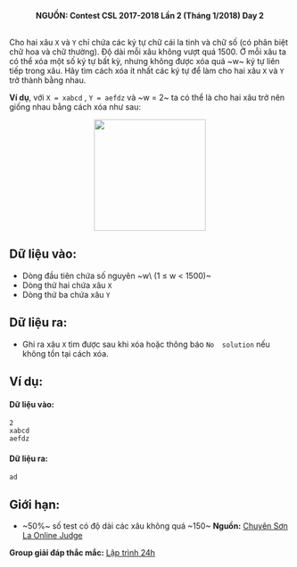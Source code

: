 **<center>NGUỒN: Contest CSL 2017-2018 Lần 2 (Tháng 1/2018) Day 2</center>**
<br>

Cho hai xâu `X` và `Y` chỉ chứa các ký tự chữ cái la tinh và chữ số (có phân biệt chữ hoa và chữ thường). Độ dài mỗi xâu không vượt quá 1500. Ở mỗi xâu ta có thể xóa một số ký tự bất kỳ, nhưng không được xóa quá ~w~ ký tự liên tiếp trong xâu. Hãy tìm cách xóa ít nhất các ký tự để làm cho hai xâu `X` và `Y` trở thành bằng nhau.

**Ví dụ**, với `X = xabcd` , `Y = aefdz` và ~w = 2~ ta có thể là cho hai xâu trở nên giống nhau bằng cách xóa như sau:
<center><img src="delchar.svg" width=200px></center>

## Dữ liệu vào:
- Dòng đầu tiên chứa số nguyên ~w\ (1 ≤ w < 1500)~ 
- Dòng thứ hai chứa xâu `X` 
- Dòng thứ ba chứa xâu `Y`

## Dữ liệu ra:
- Ghi ra xâu `X` tìm được sau khi xóa hoặc thông báo `No 
solution` nếu không tồn tại cách xóa. 

## Ví dụ:
#### Dữ liệu vào:
```
2
xabcd
aefdz
```

#### Dữ liệu ra:
```
ad
```

## Giới hạn:
- ~50\%~ số test có độ dài các xâu không quá ~150~
**Nguồn:** [Chuyên Sơn La Online Judge](http://csloj.ddns.net/)

**Group giải đáp thắc mắc:** [Lập trình 24h](https://www.facebook.com/groups/1386904321519984)